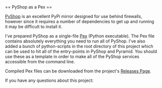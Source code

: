 == PyShop as a Pex ==

[PyShop](https://pypi.python.org/pypi/pyshop) is an excellent PyPi mirror designed for use behind firewalls, however since it requires a number of dependencies
to get up and running it may be difficult to install it.

I've prepared PyShop as a single-file [Pex](https://pypi.python.org/pypi/pex) (Python executable). The Pex file contains
absolutely everything you need to run all of PyShop. I've also added a bunch of python-scripts in the root directory of
this project which can be used to hit all of the entry-points in PyShop and Pyramid. You should use these as a template 
in order to make all of the PyShop services accessible from the command line.

Compiled Pex files can be downloaded from the project's [Releases Page](https://github.com/salimfadhley/pyshop_pex/releases).

If you have any questions about this project:
